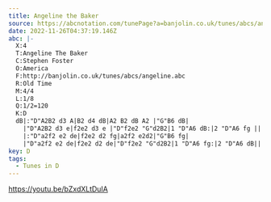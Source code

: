 ```yaml
---
title: Angeline the Baker
source: https://abcnotation.com/tunePage?a=banjolin.co.uk/tunes/abcs/angeline/0000
date: 2022-11-26T04:37:19.146Z
abc: |-
  X:4
  T:Angeline The Baker
  C:Stephen Foster
  O:America
  F:http://banjolin.co.uk/tunes/abcs/angeline.abc
  R:Old Time
  M:4/4
  L:1/8
  Q:1/2=120
  K:D
  dB|:"D"A2B2 d3 A|B2 d4 dB|A2 B2 dB A2 |"G"B6 dB|
    |"D"A2B2 d3 e|f2e2 d3 e |"D"f2e2 "G"d2B2|1 "D"A6 dB:|2 "D"A6 fg ||
    |:"D"a2f2 e2 de|f2e2 d2 fg|a2f2 e2d2|"G"B6 fg|
    |"D"a2f2 e2 de|f2e2 d2 de|"D"f2e2 "G"d2B2|1 "D"A6 fg:|2 "D"A6 dB||
key: D
tags:
  - Tunes in D
---
```

https://youtu.be/bZxdXLtDuIA